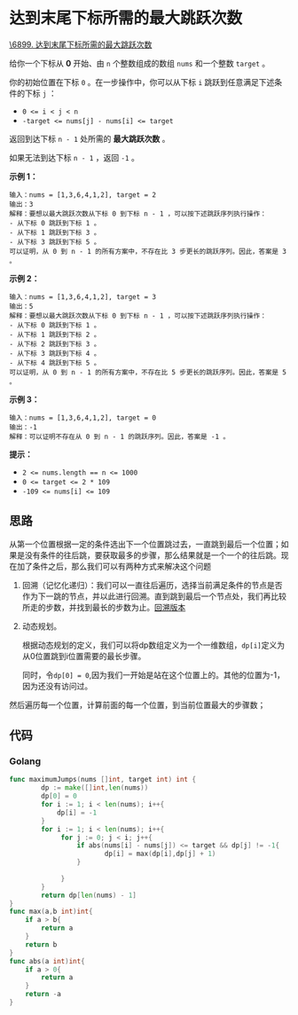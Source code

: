 # 达到末尾下标所需的最大跳跃次数

[\6899. 达到末尾下标所需的最大跳跃次数](https://leetcode.cn/problems/maximum-number-of-jumps-to-reach-the-last-index/description/)

给你一个下标从 **0** 开始、由 `n` 个整数组成的数组 `nums` 和一个整数 `target` 。

你的初始位置在下标 `0` 。在一步操作中，你可以从下标 `i` 跳跃到任意满足下述条件的下标 `j` ：

- `0 <= i < j < n`
- `-target <= nums[j] - nums[i] <= target`

返回到达下标 `n - 1` 处所需的 **最大跳跃次数** 。

如果无法到达下标 `n - 1` ，返回 `-1` 。

**示例 1：**

```
输入：nums = [1,3,6,4,1,2], target = 2
输出：3
解释：要想以最大跳跃次数从下标 0 到下标 n - 1 ，可以按下述跳跃序列执行操作：
- 从下标 0 跳跃到下标 1 。 
- 从下标 1 跳跃到下标 3 。 
- 从下标 3 跳跃到下标 5 。 
可以证明，从 0 到 n - 1 的所有方案中，不存在比 3 步更长的跳跃序列。因此，答案是 3 。 
```

**示例 2：**

```
输入：nums = [1,3,6,4,1,2], target = 3
输出：5
解释：要想以最大跳跃次数从下标 0 到下标 n - 1 ，可以按下述跳跃序列执行操作：
- 从下标 0 跳跃到下标 1 。 
- 从下标 1 跳跃到下标 2 。 
- 从下标 2 跳跃到下标 3 。 
- 从下标 3 跳跃到下标 4 。 
- 从下标 4 跳跃到下标 5 。 
可以证明，从 0 到 n - 1 的所有方案中，不存在比 5 步更长的跳跃序列。因此，答案是 5 。 
```

**示例 3：**

```
输入：nums = [1,3,6,4,1,2], target = 0
输出：-1
解释：可以证明不存在从 0 到 n - 1 的跳跃序列。因此，答案是 -1 。 
```

**提示：**

- `2 <= nums.length == n <= 1000`
- `0 <= target <= 2 * 109`
- `-109 <= nums[i] <= 109`

## 思路

从第一个位置根据一定的条件选出下一个位置跳过去，一直跳到最后一个位置；如果是没有条件的往后跳，要获取最多的步骤，那么结果就是一个一个的往后跳。现在加了条件之后，那么我们可以有两种方式来解决这个问题

1. 回溯（记忆化递归）：我们可以一直往后遍历，选择当前满足条件的节点是否作为下一跳的节点，并以此进行回溯。直到跳到最后一个节点处，我们再比较所走的步数，并找到最长的步数为止。[回溯版本](../回溯/达到末尾下标所需的最大跳跃次数.md)

2. 动态规划。

	根据动态规划的定义，我们可以将dp数组定义为一个一维数组，`dp[i]`定义为从0位置跳到i位置需要的最长步骤。

	同时，令`dp[0] = 0`,因为我们一开始是站在这个位置上的。其他的位置为-1，因为还没有访问过。

​		然后遍历每一个位置，计算前面的每一个位置，到当前位置最大的步骤数；

## 代码

### Golang

```go
func maximumJumps(nums []int, target int) int {
		dp := make([]int,len(nums))
		dp[0] = 0
		for i := 1; i < len(nums); i++{
			dp[i] = -1
		}
		for i := 1; i < len(nums); i++{
			 for j := 0; j < i; j++{
				 if abs(nums[i] - nums[j]) <= target && dp[j] != -1{
						dp[i] = max(dp[i],dp[j] + 1)
				 }
				 
			 }
		}
		return dp[len(nums) - 1]
}
func max(a,b int)int{
	if a > b{
		return a
	}
	return b
}
func abs(a int)int{
	if a > 0{
		return a
	}
	return -a
}
```


